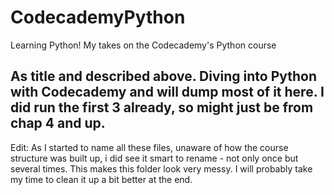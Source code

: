 # CodecademyPython
Learning Python! My takes on the Codecademy's Python course

As title and described above. Diving into Python with Codecademy and will dump most of it here. I did run the first 3 already, so might just be from chap 4 and up. 
---
Edit:
As I started to name all these files, unaware of how the course structure was built up, i did see it smart to rename - not only once but several times. This makes
this folder look very messy. I will probably take my time to clean it up a bit better at the end. 
